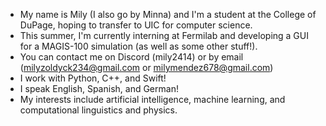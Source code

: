 - My name is Mily (I also go by Minna) and I'm a student at the College of DuPage, hoping to transfer to UIC for computer science.
- This summer, I'm currently interning at Fermilab and developing a GUI for a MAGIS-100 simulation (as well as some other stuff!). 
- You can contact me on Discord (mily2414) or by email (milyzoldyck234@gmail.com or milymendez678@gmail.com)
- I work with Python, C++, and Swift!
- I speak English, Spanish, and German!
- My interests include artificial intelligence, machine learning, and computational linguistics and physics.

<!---
mi55a/mi55a is a ✨ special ✨ repository because its `README.md` (this file) appears on your GitHub profile.
You can click the Preview link to take a look at your changes.
--->
